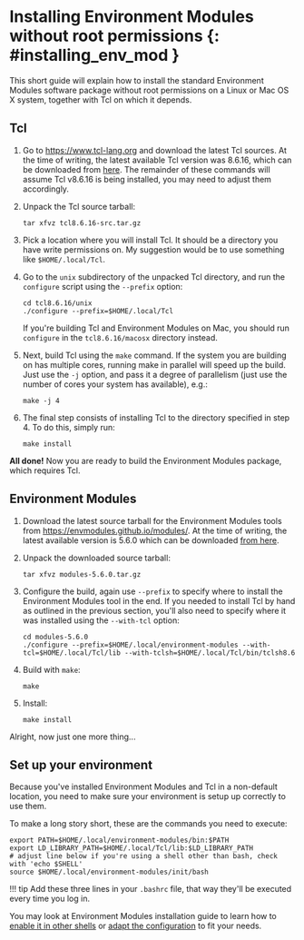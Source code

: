 # Installing Environment Modules without root permissions {: #installing_env_mod }

This short guide will explain how to install the standard Environment
Modules software package without root permissions on a Linux or
Mac OS X system, together with Tcl on which it depends.

## Tcl

1. Go to <https://www.tcl-lang.org> and download the latest Tcl sources. At
    the time of writing, the latest available Tcl version was 8.6.16,
    which can be downloaded from
    [here](https://prdownloads.sourceforge.net/tcl/tcl8.6.16-src.tar.gz).
    The remainder of these commands will assume Tcl v8.6.16 is being
    installed, you may need to adjust them accordingly.

1. Unpack the Tcl source tarball:

    ``` shell
    tar xfvz tcl8.6.16-src.tar.gz
    ```

1. Pick a location where you will install Tcl. It should be a directory
    you have write permissions on. My suggestion would be to use
    something like `$HOME/.local/Tcl`.

1. Go to the `unix` subdirectory of the unpacked Tcl directory, and run
    the `configure` script using the `--prefix` option:

    ``` shell
    cd tcl8.6.16/unix
    ./configure --prefix=$HOME/.local/Tcl
    ```

    If you're building Tcl and Environment Modules on Mac, you should
    run `configure` in the `tcl8.6.16/macosx` directory instead.

1. Next, build Tcl using the `make` command. If the system you are
    building on has multiple cores, running make in parallel will speed
    up the build. Just use the `-j` option, and pass it a degree of
    parallelism (just use the number of cores your system has
    available), e.g.:

    ``` shell
    make -j 4
    ```

1. The final step consists of installing Tcl to the directory specified
    in step 4. To do this, simply run:

    ``` shell
    make install
    ```

**All done!** Now you are ready to build the Environment Modules
package, which requires Tcl.

## Environment Modules

1. Download the latest source tarball for the Environment Modules tools
    from <https://envmodules.github.io/modules/>. At the time of writing, the
    latest available version is 5.6.0 which can be downloaded [from
    here](https://github.com/envmodules/modules/releases/download/v5.6.0/modules-5.6.0.tar.gz).

1. Unpack the downloaded source tarball:

    ``` shell
    tar xfvz modules-5.6.0.tar.gz
    ```

1. Configure the build, again use `--prefix` to specify where to
    install the Environment Modules tool in the end. If you needed to
    install Tcl by hand as outlined in the previous section, you'll also
    need to specify where it was installed using the `--with-tcl`
    option:

    ``` shell
    cd modules-5.6.0
    ./configure --prefix=$HOME/.local/environment-modules --with-tcl=$HOME/.local/Tcl/lib --with-tclsh=$HOME/.local/Tcl/bin/tclsh8.6
    ```

1. Build with `make`:

    ``` shell
    make
    ```

1. Install:

    ``` shell
    make install
    ```

Alright, now just one more thing...

## Set up your environment

Because you've installed Environment Modules and Tcl in a non-default
location, you need to make sure your environment is setup up correctly
to use them.

To make a long story short, these are the commands you need to execute:

``` shell
export PATH=$HOME/.local/environment-modules/bin:$PATH
export LD_LIBRARY_PATH=$HOME/.local/Tcl/lib:$LD_LIBRARY_PATH
# adjust line below if you're using a shell other than bash, check with 'echo $SHELL'
source $HOME/.local/environment-modules/init/bash
```

!!! tip
    Add these three lines in your `.bashrc` file, that way they'll
    be executed every time you log in.

You may look at Environment Modules installation guide to learn how to [enable
it in other shells](https://modules.readthedocs.io/en/stable/INSTALL.html#enable-modules-in-shells)
or [adapt the configuration](https://modules.readthedocs.io/en/stable/INSTALL.html#configuration)
to fit your needs.
